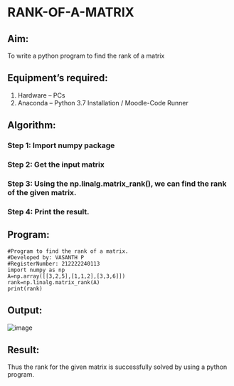 # RANK-OF-A-MATRIX
## Aim:
To write a python program to find the rank of a matrix
## Equipment’s required:
1. 	Hardware – PCs
2. 	Anaconda – Python 3.7 Installation / Moodle-Code Runner
## Algorithm:
### Step 1: Import numpy package
### Step 2: Get the input matrix
### Step 3: Using the np.linalg.matrix_rank(), we can find the rank of the given matrix.
### Step 4: Print the result.

## Program:
```
#Program to find the rank of a matrix.
#Developed by: VASANTH P
#RegisterNumber: 212222240113
import numpy as np
A=np.array([[3,2,5],[1,1,2],[3,3,6]])
rank=np.linalg.matrix_rank(A)
print(rank)
```
## Output:
![image](https://github.com/Vasanthpushpa/RANK-OF-A-MATRIX/assets/119291100/b0cab454-fcc3-4181-b30b-88d46a355c5b)

## Result:
Thus the rank for the given matrix is successfully solved by  using a python program.

